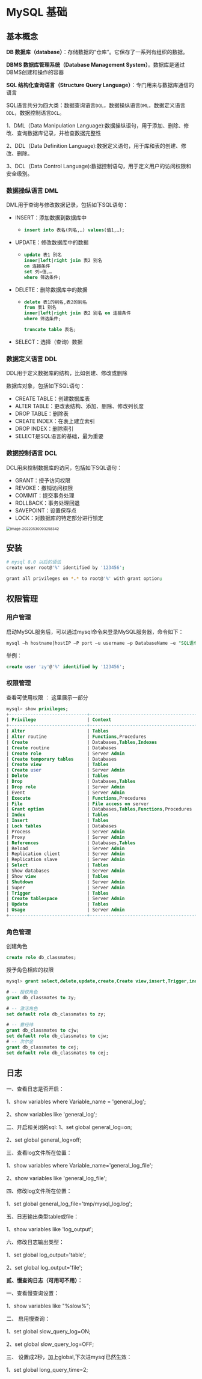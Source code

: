 # MySQL 基础



## 基本概念

**DB 数据库（database）**：存储数据的“仓库”。它保存了一系列有组织的数据。

**DBMS 数据库管理系统（Database Management System）**。数据库是通过DBMS创建和操作的容器

**SQL 结构化查询语言（Structure Query Language）**：专门用来与数据库通信的语言



SQL语言共分为四大类：数据查询语言`DQL`，数据操纵语言`DML`，数据定义语言`DDL`，数据控制语言`DCL`。

1、DML（Data Manipulation Language):数据操纵语句，用于添加、删除、修改、查询数据库记录，并检查数据完整性

2、DDL（Data Definition Language):数据定义语句，用于库和表的创建、修改、删除。

3、DCL（Data Control Language):数据控制语句，用于定义用户的访问权限和安全级别。



### 数据操纵语言 DML

DML用于查询与修改数据记录，包括如下SQL语句：

- INSERT：添加数据到数据库中

  - ```sql
    insert into 表名(列名,…) values(值1,…);
    ```

- UPDATE：修改数据库中的数据

  - ```sql
    update 表1 别名
    inner|left|right join 表2 别名
    on 连接条件
    set 列=值,…
    where 筛选条件;
    ```

- DELETE：删除数据库中的数据

  - ```sql
    delete 表1的别名,表2的别名
    from 表1 别名
    inner|left|right join 表2 别名 on 连接条件
    where 筛选条件;
    
    truncate table 表名;
    ```

- SELECT：选择（查询）数据

### 数据定义语言 DDL

DDL用于定义数据库的结构，比如创建、修改或删除

数据库对象，包括如下SQL语句：

- CREATE TABLE：创建数据库表
- ALTER TABLE：更改表结构、添加、删除、修改列长度
- DROP TABLE：删除表
- CREATE INDEX：在表上建立索引
- DROP INDEX：删除索引
- SELECT是SQL语言的基础，最为重要

### 数据控制语言 DCL

DCL用来控制数据库的访问，包括如下SQL语句：

- GRANT：授予访问权限
- REVOKE：撤销访问权限
- COMMIT：提交事务处理
- ROLLBACK：事务处理回退
- SAVEPOINT：设置保存点
- LOCK：对数据库的特定部分进行锁定

<img src="../images/image-20220530093258342.png" alt="image-20220530093258342" style="zoom:67%;" />





## 安装



```bash
# mysql 8.0 以后的语法
create user root@'%' identified by '123456';

grant all privileges on *.* to root@'%' with grant option;
```





## 权限管理

### 用户管理

启动MySQL服务后，可以通过mysql命令来登录MySQL服务器，命令如下：

```sql
mysql –h hostname|hostIP –P port –u username –p DatabaseName –e "SQL语句"
```

举例：

```sql
create user 'zy'@'%' identified by '123456';
```



### 权限管理

查看可使用权限 ： 这里展示一部分

```sql
mysql> show privileges;
+-----------------------------+---------------------------------------+
| Privilege                   | Context                               |
+-----------------------------+---------------------------------------+
| Alter                       | Tables                                |
| Alter routine               | Functions,Procedures                  |
| Create                      | Databases,Tables,Indexes              |
| Create routine              | Databases                             |
| Create role                 | Server Admin                          |
| Create temporary tables     | Databases                             |
| Create view                 | Tables                                |
| Create user                 | Server Admin                          |
| Delete                      | Tables                                |
| Drop                        | Databases,Tables                      |
| Drop role                   | Server Admin                          |
| Event                       | Server Admin                          |
| Execute                     | Functions,Procedures                  |
| File                        | File access on server                 |
| Grant option                | Databases,Tables,Functions,Procedures |
| Index                       | Tables                                |
| Insert                      | Tables                                |
| Lock tables                 | Databases                             |
| Process                     | Server Admin                          |
| Proxy                       | Server Admin                          |
| References                  | Databases,Tables                      |
| Reload                      | Server Admin                          |
| Replication client          | Server Admin                          |
| Replication slave           | Server Admin                          |
| Select                      | Tables                                |
| Show databases              | Server Admin                          |
| Show view                   | Tables                                |
| Shutdown                    | Server Admin                          |
| Super                       | Server Admin                          |
| Trigger                     | Tables                                |
| Create tablespace           | Server Admin                          |
| Update                      | Tables                                |
| Usage                       | Server Admin                          |
+-----------------------------+---------------------------------------+
```

### 角色管理

创建角色

```sql
create role db_classmates;
```

授予角色相应的权限

```sql
mysql> grant select,delete,update,create,Create view,insert,Trigger,index,alter on *.* to db_classmates;
```



```sql
# -- 授权角色
grant db_classmates to zy;

# -- 激活角色
set default role db_classmates to zy;

# -- 曹经纬
grant db_classmates to cjw;
set default role db_classmates to cjw;
# -- 次尔金
grant db_classmates to cej;
set default role db_classmates to cej;
```





## 日志



一、查看日志是否开启：

1、show variables where Variable_name = 'general_log';

2、show variables like 'general_log';

二、开启和关闭的sql:
1、set global general_log=on;

2、set global general_log=off;

三、查看log文件所在位置：

1、show variables where Variable_name='general_log_file';

2、show variables like 'general_log_file';

四、修改log文件所在位置：

1、set global general_log_file='tmp/mysql_log.log';

五、日志输出类型table或file：

1、show variables like 'log_output';

六、修改日志输出类型：

1、set global log_output='table';

2、set global log_output='file';



**贰、慢查询日志（可用可不用）：**

一、查看慢查询设置：

1、show variables like "%slow%";

二、 启用慢查询：

1、set global slow_query_log=ON;

2、set global slow_query_log=OFF;

三、 设置成2秒，加上global,下次进mysql已然生效：

1、set global long_query_time=2;
